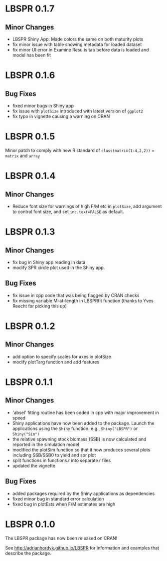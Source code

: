 # LBSPR 0.1.7

## Minor Changes
- LBSPR Shiny App: Made colors the same on both maturity plots
- fix minor issue with table showing metadata for loaded dataset
- fix minor UI error in Examine Results tab before data is loaded and model has been fit

# LBSPR 0.1.6 

## Bug Fixes
- fixed minor bugs in Shiny app
- fix issue with `plotSize` introduced with latest version of `ggplot2`
- fix typo in vignette causing a warning on CRAN

# LBSPR 0.1.5
Minor patch to comply with new R standard of `class(matrix(1:4,2,2))` = `matrix` and `array`

# LBSPR 0.1.4

## Minor Changes
- Reduce font size for warnings of high F/M etc in `plotSize`, add
argument to control font size, and set `inc.text=FALSE` as default.

# LBSPR 0.1.3 
## Minor Changes
- fix bug in Shiny app reading in data
- modify SPR circle plot used in the Shiny app.

## Bug Fixes

- fix issue in cpp code that was being flagged by CRAN checks
- fix missing variable M-at-length in LBSPRfit function (thanks to Yves Reecht for picking this up)

# LBSPR 0.1.2
## Minor Changes
- add option to specify scales for axes in plotSize
- modify plotTarg function and add features


# LBSPR 0.1.1

## Minor Changes
- 'absel' fitting routine has been coded in cpp with major improvement in speed
- Shiny applications have now been added to the package. Launch the applications using the `Shiny` function: e.g., `Shiny("LBSPR")` or `Shiny("Sim")`
- the relative spawning stock biomass (SSB) is now calculated and reported in the simulation model
- modified the plotSim function so that it now produces several plots including SSB/SSB0 to yield and spr plot 
- split functions in functions.r into separate r files
- updated the vignette

## Bug Fixes
- added packages required by the Shiny applications as dependencies
- fixed minor bug in standard error calculation
- fixed bug in plotEsts when F/M estimates are high

# LBSPR 0.1.0 
The LBSPR package has now been released on CRAN!

See http://adrianhordyk.github.io/LBSPR for information and examples that describe the package.

